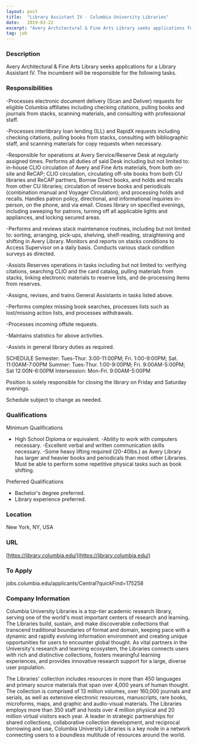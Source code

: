 ```yaml
---
layout: post
title:  "Library Assistant IV - Columbia University Libraries"
date:   2019-03-22
excerpt: "Avery Architectural & Fine Arts Library seeks applications for a Library Assistant IV. The incumbent will be responsible for the following tasks. "
tag: job
---
```


### Description   

Avery Architectural & Fine Arts Library seeks applications for a Library Assistant IV. The incumbent will be responsible for the following tasks. 


### Responsibilities   

-Processes electronic document delivery (Scan and Deliver) requests for eligible Columbia affiliates including checking citations, pulling books and journals from stacks, scanning materials, and consulting with professional staff. 

-Processes interlibrary loan lending (ILL) and RapidX requests including checking citations, pulling books from stacks, consulting with bibliographic staff, and scanning materials for copy requests when necessary. 

-Responsible for operations at Avery Service/Reserve Desk at regularly assigned times. Performs all duties of said Desk including but not limited to: in-house CLIO circulation of Avery and Fine Arts materials, from both on-site and ReCAP; CLIO circulation, circulating off-site books from both CU libraries and ReCAP partners, Borrow Direct books, and holds and recalls from other CU libraries; circulation of reserve books and periodicals (combination manual and Voyager Circulation); and processing holds and recalls. Handles patron policy, directional, and informational inquiries in-person, on the phone, and via email. Closes library on specified evenings, including sweeping for patrons, turning off all applicable lights and appliances, and locking secured areas. 

-Performs and reviews stack maintenance routines, including but not limited to: sorting, arranging, pick-ups, shelving, shelf-reading, straightening and shifting in Avery Library. Monitors and reports on stacks conditions to Access Supervisor on a daily basis. Conducts various stack condition surveys as directed. 

-Assists Reserves operations in tasks including but not limited to: verifying citations, searching CLIO and the card catalog, pulling materials from stacks, linking electronic materials to reserve lists, and de-processing items from reserves. 

-Assigns, revises, and trains General Assistants in tasks listed above. 

-Performs complex missing book searches, processes lists such as lost/missing action lists, and processes withdrawals. 

-Processes incoming offsite requests. 

-Maintains statistics for above activities. 

-Assists in general library duties as required. 

SCHEDULE 
Semester: Tues-Thur. 3:00-11:00PM; Fri. 1:00-9:00PM; Sat. 11:00AM-7:00PM 
Summer: Tues-Thur. 1:00-9:00PM; Fri. 9:00AM-5:00PM; Sat 12:00N-6:00PM 
Intersession: Mon-Fri. 9:00AM-5:00PM 

Position is solely responsible for closing the library on Friday and Saturday evenings. 

Schedule subject to change as needed.  


### Qualifications   

Minimum Qualifications
- High School Diploma or equivalent. 
-Ability to work with computers necessary. 
-Excellent verbal and written communication skills necessary. 
-Some heavy lifting required (20-40lbs.) as Avery Library has larger and heavier books and periodicals than most other Libraries. Must be able to perform some repetitive physical tasks such as book shifting.  

Preferred Qualifications
- Bachelor's degree preferred. 
- Library experience preferred.  




### Location   

New York, NY, USA


### URL   

[https://library.columbia.edu/](https://library.columbia.edu/)

### To Apply   

jobs.columbia.edu/applicants/Central?quickFind=175258  


### Company Information   

Columbia University Libraries is a top-tier academic research library, serving one of the world's most important centers of research and learning. The Libraries build, sustain, and make discoverable collections that transcend traditional boundaries of format and domain, keeping pace with a dynamic and rapidly evolving information environment and creating unique opportunities for users to encounter global thought. As vital partners in the University's research and learning ecosystem, the Libraries connects users with rich and distinctive collections, fosters meaningful learning experiences, and provides innovative research support for a large, diverse user population.

The Libraries' collection includes resources in more than 450 languages and primary source materials that span over 4,000 years of human thought. The collection is comprised of 13 million volumes, over 160,000 journals and serials, as well as extensive electronic resources, manuscripts, rare books, microforms, maps, and graphic and audio-visual materials. The Libraries employs more than 350 staff and hosts over 4 million physical and 20 million virtual visitors each year. A leader in strategic partnerships for shared collections, collaborative collection development, and reciprocal borrowing and use, Columbia University Libraries is a key node in a network connecting users to a boundless multitude of resources around the world.



